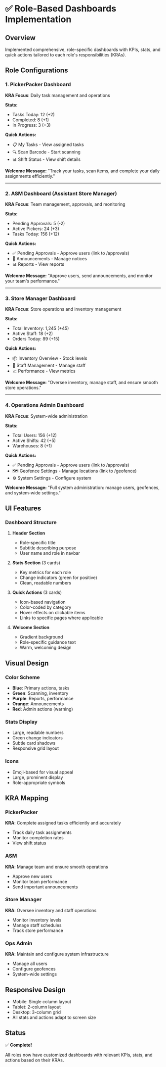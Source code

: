 # ✅ Role-Based Dashboards Implementation

## Overview
Implemented comprehensive, role-specific dashboards with KPIs, stats, and quick actions tailored to each role's responsibilities (KRAs).

## Role Configurations

### 1. PickerPacker Dashboard
**KRA Focus**: Daily task management and operations

**Stats:**
- Tasks Today: 12 (+2)
- Completed: 8 (+1)
- In Progress: 3 (+3)

**Quick Actions:**
- 📋 My Tasks - View assigned tasks
- 🔍 Scan Barcode - Start scanning
- 📊 Shift Status - View shift details

**Welcome Message:**
"Track your tasks, scan items, and complete your daily assignments efficiently."

---

### 2. ASM Dashboard (Assistant Store Manager)
**KRA Focus**: Team management, approvals, and monitoring

**Stats:**
- Pending Approvals: 5 (-2)
- Active Pickers: 24 (+3)
- Tasks Today: 156 (+12)

**Quick Actions:**
- ✅ Pending Approvals - Approve users (link to /approvals)
- 📢 Announcements - Manage notices
- 📊 Reports - View reports

**Welcome Message:**
"Approve users, send announcements, and monitor your team's performance."

---

### 3. Store Manager Dashboard
**KRA Focus**: Store operations and inventory management

**Stats:**
- Total Inventory: 1,245 (+45)
- Active Staff: 18 (+2)
- Orders Today: 89 (+15)

**Quick Actions:**
- 📦 Inventory Overview - Stock levels
- 👥 Staff Management - Manage staff
- 📈 Performance - View metrics

**Welcome Message:**
"Oversee inventory, manage staff, and ensure smooth store operations."

---

### 4. Operations Admin Dashboard
**KRA Focus**: System-wide administration

**Stats:**
- Total Users: 156 (+12)
- Active Shifts: 42 (+5)
- Warehouses: 8 (+1)

**Quick Actions:**
- ✅ Pending Approvals - Approve users (link to /approvals)
- 🗺️ Geofence Settings - Manage locations (link to /geofence)
- ⚙️ System Settings - Configure system

**Welcome Message:**
"Full system administration: manage users, geofences, and system-wide settings."

## UI Features

### Dashboard Structure
1. **Header Section**
   - Role-specific title
   - Subtitle describing purpose
   - User name and role in navbar

2. **Stats Section** (3 cards)
   - Key metrics for each role
   - Change indicators (green for positive)
   - Clean, readable numbers

3. **Quick Actions** (3 cards)
   - Icon-based navigation
   - Color-coded by category
   - Hover effects on clickable items
   - Links to specific pages where applicable

4. **Welcome Section**
   - Gradient background
   - Role-specific guidance text
   - Warm, welcoming design

## Visual Design

### Color Scheme
- **Blue**: Primary actions, tasks
- **Green**: Scanning, inventory
- **Purple**: Reports, performance
- **Orange**: Announcements
- **Red**: Admin actions (warning)

### Stats Display
- Large, readable numbers
- Green change indicators
- Subtle card shadows
- Responsive grid layout

### Icons
- Emoji-based for visual appeal
- Large, prominent display
- Role-appropriate symbols

## KRA Mapping

### PickerPacker
**KRA**: Complete assigned tasks efficiently and accurately
- Track daily task assignments
- Monitor completion rates
- View shift status

### ASM
**KRA**: Manage team and ensure smooth operations
- Approve new users
- Monitor team performance
- Send important announcements

### Store Manager
**KRA**: Oversee inventory and staff operations
- Monitor inventory levels
- Manage staff schedules
- Track store performance

### Ops Admin
**KRA**: Maintain and configure system infrastructure
- Manage all users
- Configure geofences
- System-wide settings

## Responsive Design
- Mobile: Single column layout
- Tablet: 2-column layout
- Desktop: 3-column grid
- All stats and actions adapt to screen size

## Status
✅ **Complete!**

All roles now have customized dashboards with relevant KPIs, stats, and actions based on their KRAs.
